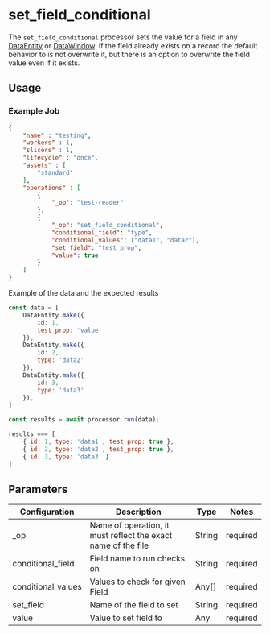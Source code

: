 # set_field_conditional

The `set_field_conditional` processor sets the value for a field in any [DataEntity](https://terascope.github.io/teraslice/docs/packages/utils/api/entities/data-entity/classes/dataentity) or [DataWindow](../entity/data-window.md). If the field already exists on a record the default behavior to is not overwrite it, but there is an option to overwrite the field value even if it exists.

## Usage

### Example Job

```json
{
    "name" : "testing",
    "workers" : 1,
    "slicers" : 1,
    "lifecycle" : "once",
    "assets" : [
        "standard"
    ],
    "operations" : [
        {
            "_op": "test-reader"
        },
        {
            "_op": "set_field_conditional",
            "conditional_field": "type",
            "conditional_values": ["data1", "data2"],
            "set_field": "test_prop",
            "value": true
        }
    ]
}

```

Example of the data and the expected results

```javascript
const data = [
    DataEntity.make({
        id: 1,
        test_prop: 'value'
    }),
    DataEntity.make({
        id: 2,
        type: 'data2'
    }),
    DataEntity.make({
        id: 3,
        type: 'data3'
    }),
]

const results = await processor.run(data);

results === [
    { id: 1, type: 'data1', test_prop: true },
    { id: 2, type: 'data2', test_prop: true },
    { id: 3, type: 'data3' }
]
```

## Parameters

| Configuration | Description                                                   | Type   | Notes                        |
| ------------- | ------------------------------------------------------------- | ------ | ---------------------------- |
| _op           | Name of operation, it must reflect the exact name of the file | String | required                     |
| conditional_field  | Field name to run checks on    | String | required |
| conditional_values  | Values to check for given Field    | Any[] | required |
| set_field | Name of the field to set | String | required |
| value   | Value to set field to        | Any | required |
